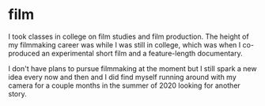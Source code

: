 # film

I took classes in college on film studies and film production. The height of my filmmaking career was while I was still in college, which was when I co-produced an experimental short film and a feature-length documentary.

I don't have plans to pursue filmmaking at the moment but I still spark a new idea every now and then and I did find myself running around with my camera for a couple months in the summer of 2020 looking for another story.
